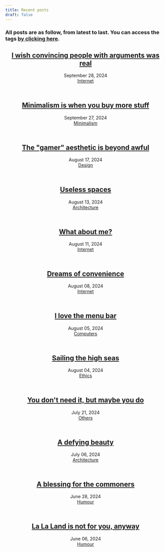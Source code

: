 ```yaml
---
title: Recent posts
draft: false
---
```

### All posts are as follow, from latest to last. You can access the tags [by clicking here](tags).
<header class="entry-header">
    <h2 class="entry-title"><a href="arguments" rel="bookmark">I wish convincing people with arguments was real</a></h2>
    <div class="entry-details">
        <div class="entry-date">
            <a>September 28, 2024</a>
        </div><div class="entry-topic">
            <a href="tags/internet" rel="category tag">Internet</a>
        </div></div></header>

<header class="entry-header">
    <h2 class="entry-title"><a href="minimalism_more_stuff" rel="bookmark">Minimalism is when you buy more stuff</a></h2>
    <div class="entry-details">
        <div class="entry-date">
            <a>September 27, 2024</a>
        </div><div class="entry-topic">
            <a href="tags/minimalism" rel="category tag">Minimalism</a>
        </div></div></header>

<header class="entry-header">
    <h2 class="entry-title"><a href="gamer" rel="bookmark">The "gamer" aesthetic is beyond awful</a></h2>
    <div class="entry-details">
        <div class="entry-date">
            <a>August 17, 2024</a>
        </div><div class="entry-topic">
            <a href="tags/design" rel="category tag">Design</a>
        </div></div></header>

<header class="entry-header">
    <h2 class="entry-title"><a href="spaces" rel="bookmark">Useless spaces</a></h2>
    <div class="entry-details">
        <div class="entry-date">
            <a>August 13, 2024</a>
        </div><div class="entry-topic">
            <a href="tags/architecture" rel="category tag">Architecture</a>
        </div></div></header>

<header class="entry-header">
    <h2 class="entry-title"><a href="whataboutme" rel="bookmark">What about me?</a></h2>
    <div class="entry-details">
        <div class="entry-date">
            <a>August 11, 2024</a>
        </div><div class="entry-topic">
            <a href="tags/internet" rel="category tag">Internet</a>
        </div></div></header>

<header class="entry-header">
    <h2 class="entry-title"><a href="dreamsofconvenience" rel="bookmark">Dreams of convenience</a></h2>
    <div class="entry-details">
        <div class="entry-date">
            <a>August 08, 2024</a>
        </div><div class="entry-topic">
            <a href="tags/internet" rel="category tag">Internet</a>
        </div></div></header>

<header class="entry-header">
      <h2 class="entry-title"><a href="menubar" rel="bookmark">I love the menu bar</a></h2>
      <div class="entry-details">
          <div class="entry-date">
              <a>August 05, 2024</a>
              </div><div class="entry-topic">
                <a href="tags/computers" rel="category tag">Computers</a>
          </div></div></header>

<header class="entry-header">
      <h2 class="entry-title"><a href="piracy" rel="bookmark">Sailing the high seas</a></h2>
      <div class="entry-details">
          <div class="entry-date">
              <a>August 04, 2024</a>
              </div><div class="entry-topic">
                <a href="tags/ethics" rel="category tag">Ethics</a>
          </div></div></header>

<header class="entry-header">
      <h2 class="entry-title"><a href="youdontneedit" rel="bookmark">You don't need it, but maybe you do</a></h2>
      <div class="entry-details">
          <div class="entry-date">
              <a>July 21, 2024</a>
              </div><div class="entry-topic">
                <a href="tags/others" rel="category tag">Others</a>
          </div></div></header>

<header class="entry-header">
    <h2 class="entry-title"><a href="brutalism" rel="bookmark">A defying beauty</a></h2>
    <div class="entry-details">
        <div class="entry-date">
            <a>July 06, 2024</a>
        </div><div class="entry-topic">
            <a href="tags/architecture" rel="category tag">Architecture</a>
        </div></div></header>

<header class="entry-header">
      <h2 class="entry-title"><a href="blessing" rel="bookmark">A blessing for the commoners</a></h2>
      <div class="entry-details">
          <div class="entry-date">
              <a>June 28, 2024</a>
              </div><div class="entry-topic">
                <a href="tags/humour" rel="category tag">Humour</a>
          </div></div></header>

<header class="entry-header">
      <h2 class="entry-title"><a href="lalaland" rel="bookmark">La La Land is not for you, anyway</a></h2>
      <div class="entry-details">
          <div class="entry-date">
              <a>June 06, 2024</a>
              </div><div class="entry-topic">
                <a href="tags/humour" rel="category tag">Humour</a>
          </div></div></header>
